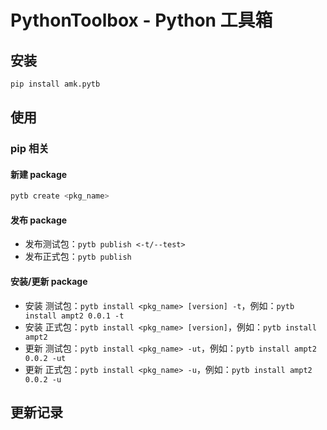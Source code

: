# PythonToolbox - Python 工具箱

## 安装

```bash
pip install amk.pytb
```



## 使用

### pip 相关

#### 新建 package

```bash
pytb create <pkg_name>
```



#### 发布 package


* 发布测试包：`pytb publish <-t/--test>`
* 发布正式包：`pytb publish`



#### 安装/更新 package

* 安装 测试包：`pytb install <pkg_name> [version] -t`，例如：`pytb install ampt2 0.0.1 -t`
* 安装 正式包：`pytb install <pkg_name> [version]`，例如：`pytb install ampt2 `
* 更新 测试包：`pytb install <pkg_name> -ut`，例如：`pytb install ampt2 0.0.2 -ut`
* 更新 正式包：`pytb install <pkg_name> -u`，例如：`pytb install ampt2 0.0.2 -u`



## 更新记录

